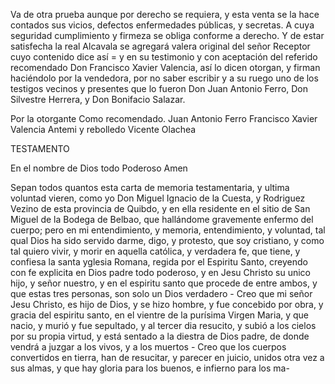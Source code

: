 Va de otra prueba aunque por derecho se requiera, y esta venta se la hace contados sus vicios, defectos enfermedades públicas, y secretas. A cuya seguridad cumplimiento y firmeza se obliga conforme a derecho. Y de estar satisfecha la real Alcavala se agregará valera original del señor Receptor cuyo contenido dice así = y en su testimonio y con aceptación del referido recomendado Don Francisco Xavier Valencia, así lo dicen otorgan, y firman haciéndolo por la vendedora, por no saber escribir y a su ruego uno de los testigos vecinos y presentes que lo fueron Don Juan Antonio Ferro, Don Silvestre Herrera, y Don Bonifacio Salazar.

Por la otorgante Como recomendado.
Juan Antonio Ferro Francisco Xavier Valencia
Antemi y rebolledo
Vicente Olachea

TESTAMENTO

En el nombre de Dios todo Poderoso Amen

Sepan todos quantos esta carta de memoria testamentaria, y ultima voluntad vieren, como yo Don Miguel Ignacio de la Cuesta, y Rodriguez Vezino de esta provincia de Quibdo, y en ella residente en el sitio de San Miguel de la Bodega de Belbao, que hallándome gravemente enfermo del cuerpo; pero en mi entendimiento, y memoria, entendimiento, y voluntad, tal qual Dios ha sido servido darme, digo, y protesto, que soy cristiano, y como tal quiero vivir, y morir en aquella católica, y verdadera fe, que tiene, y confiesa la santa yglesia Romana, regida por el Espiritu Santo, creyendo con fe explicita en Dios padre todo poderoso, y en Jesu Christo su unico hijo, y señor nuestro, y en el espiritu santo que procede de entre ambos, y que estas tres personas, son solo un Dios verdadero - Creo que mi señor Jesu Christo, es hijo de Dios, y se hizo hombre, y fue concebido por obra, y gracia del espiritu santo, en el vientre de la purísima Virgen Maria, y que nacio, y murió y fue sepultado, y al tercer dia resucito, y subió a los cielos por su propia virtud, y está sentado a la diestra de Dios padre, de donde vendrá a juzgar a los vivos, y a los muertos - Creo que los cuerpos convertidos en tierra, han de resucitar, y parecer en juicio, unidos otra vez a sus almas, y que hay gloria para los buenos, e infierno para los ma-